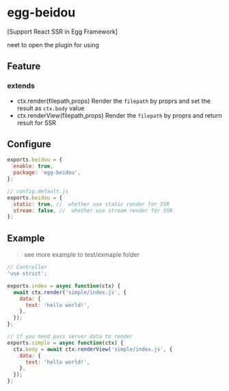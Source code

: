 # egg-beidou

[Support React SSR in Egg Framework]

neet to open the plugin for using

## Feature

### extends

- ctx.render(filepath,props) Render the `filepath` by proprs and set the result as `ctx.body` value
- ctx.renderView(filepath,props) Render the `filepath` by proprs and return result for SSR

## Configure

```js
exports.beidou = {
  enable: true,
  package: 'egg-beidou',
};

// config.default.js
exports.beidou = {
  static: true, //  whether use static render for SSR
  stream: false, //  whether use stream render for SSR
};
```

## Example

> see more example to test/exmaple folder

```js
// Controller
'use strict';

exports.index = async function(ctx) {
  await ctx.render('simple/index.js', {
    data: {
      text: 'hello world!',
    },
  });
};

// if you need pass server data to render
exports.simple = async function(ctx) {
  ctx.body = await ctx.renderView('simple/index.js', {
    data: {
      text: 'hello world!',
    },
  });
};
```

